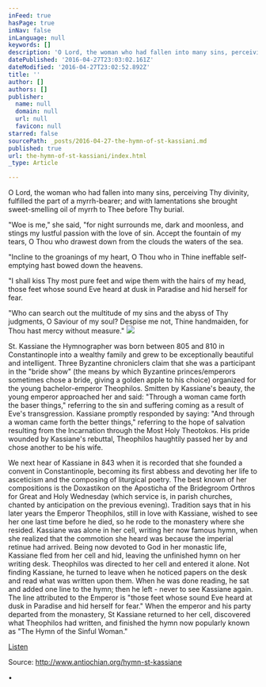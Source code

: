 ```yaml
---
inFeed: true
hasPage: true
inNav: false
inLanguage: null
keywords: []
description: 'O Lord, the woman who had fallen into many sins, perceiving Thy divinity, fulfilled the part of a myrrh-bearer; and with lamentations she brought sweet-smelling oil of myrrh to Thee before Thy burial.'
datePublished: '2016-04-27T23:03:02.161Z'
dateModified: '2016-04-27T23:02:52.892Z'
title: ''
author: []
authors: []
publisher:
  name: null
  domain: null
  url: null
  favicon: null
starred: false
sourcePath: _posts/2016-04-27-the-hymn-of-st-kassiani.md
published: true
url: the-hymn-of-st-kassiani/index.html
_type: Article

---
```

O Lord, the woman who had fallen into many sins, perceiving Thy divinity, fulfilled the part of a myrrh-bearer; and with lamentations she brought sweet-smelling oil of myrrh to Thee before Thy burial.

"Woe is me," she said, "for night surrounds me, dark and moonless, and stings my lustful passion with the love of sin. Accept the fountain of my tears, O Thou who drawest down from the clouds the waters of the sea. 

"Incline to the groanings of my heart, O Thou who in Thine ineffable self-emptying hast bowed down the heavens. 

"I shall kiss Thy most pure feet and wipe them with the hairs of my head, those feet whose sound Eve heard at dusk in Paradise and hid herself for fear. 

"Who can search out the multitude of my sins and the abyss of Thy judgments, O Saviour of my soul? Despise me not, Thine handmaiden, for Thou hast mercy without measure."
![](https://the-grid-user-content.s3-us-west-2.amazonaws.com/812fd52f-062b-4627-b862-57213f89abde.jpg)

St. Kassiane the Hymnographer was born between 805 and 810 in Constantinople into a wealthy family and grew to be exceptionally beautiful and intelligent. Three Byzantine chroniclers claim that she was a participant in the "bride show" (the means by which Byzantine princes/emperors sometimes chose a bride, giving a golden apple to his choice) organized for the young bachelor-emperor Theophilos. Smitten by Kassiane's beauty, the young emperor approached her and said: "Through a woman came forth the baser things," referring to the sin and suffering coming as a result of Eve's transgression. Kassiane promptly responded by saying: "And through a woman came forth the better things," referring to the hope of salvation resulting from the Incarnation through the Most Holy Theotokos. His pride wounded by Kassiane's rebuttal, Theophilos haughtily passed her by and chose another to be his wife. 

We next hear of Kassiane in 843 when it is recorded that she founded a convent in Constantinople, becoming its first abbess and devoting her life to asceticism and the composing of liturgical poetry. The best known of her compositions is the Doxastikon on the Aposticha of the Bridegroom Orthros for Great and Holy Wednesday (which service is, in parish churches, chanted by anticipation on the previous evening). Tradition says that in his later years the Emperor Theophilos, still in love with Kassiane, wished to see her one last time before he died, so he rode to the monastery where she resided. Kassiane was alone in her cell, writing her now famous hymn, when she realized that the commotion she heard was because the imperial retinue had arrived. Being now devoted to God in her monastic life, Kassiane fled from her cell and hid, leaving the unfinished hymn on her writing desk. Theophilos was directed to her cell and entered it alone. Not finding Kassiane, he turned to leave when he noticed papers on the desk and read what was written upon them. When he was done reading, he sat and added one line to the hymn; then he left - never to see Kassiane again. The line attributed to the Emperor is "those feet whose sound Eve heard at dusk in Paradise and hid herself for fear." When the emperor and his party departed from the monastery, St Kassiane returned to her cell, discovered what Theophilos had written, and finished the hymn now popularly known as "The Hymn of the Sinful Woman."

[Listen][0]

Source: http://www.antiochian.org/hymn-st-kassiane

•

[0]: https://soundcloud.com/antiochian-archdiocese/hymn-of-st-kassiani